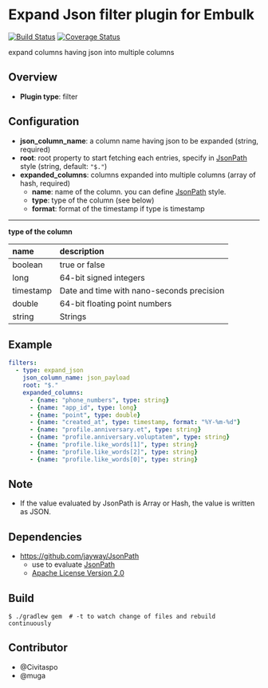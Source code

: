 # Expand Json filter plugin for Embulk

[![Build Status](https://travis-ci.org/civitaspo/embulk-filter-expand_json.svg)](https://travis-ci.org/civitaspo/embulk-filter-expand_json)
[![Coverage Status](https://coveralls.io/repos/civitaspo/embulk-filter-expand_json/badge.svg?branch=master&service=github)](https://coveralls.io/github/civitaspo/embulk-filter-expand_json?branch=master)

expand columns having json into multiple columns

## Overview

* **Plugin type**: filter

## Configuration

- **json_column_name**: a column name having json to be expanded (string, required)
- **root**: root property to start fetching each entries, specify in [JsonPath](http://goessner.net/articles/JsonPath/) style (string, default: `"$."`)
- **expanded_columns**: columns expanded into multiple columns (array of hash, required)
  - **name**: name of the column. you can define [JsonPath](http://goessner.net/articles/JsonPath/) style.
  - **type**: type of the column (see below)
  - **format**: format of the timestamp if type is timestamp

---
**type of the column**

|name|description|
|:---|:---|
|boolean|true or false|
|long|64-bit signed integers|
|timestamp|Date and time with nano-seconds precision|
|double|64-bit floating point numbers|
|string|Strings|


## Example

```yaml
filters:
  - type: expand_json
    json_column_name: json_payload
    root: "$."
    expanded_columns:
      - {name: "phone_numbers", type: string}
      - {name: "app_id", type: long}
      - {name: "point", type: double}
      - {name: "created_at", type: timestamp, format: "%Y-%m-%d"}
      - {name: "profile.anniversary.et", type: string}
      - {name: "profile.anniversary.voluptatem", type: string}
      - {name: "profile.like_words[1]", type: string}
      - {name: "profile.like_words[2]", type: string}
      - {name: "profile.like_words[0]", type: string}
```

## Note
- If the value evaluated by JsonPath is Array or Hash, the value is written as JSON.

## Dependencies
- https://github.com/jayway/JsonPath
  - use to evaluate [JsonPath](http://goessner.net/articles/JsonPath/)
  - [Apache License Version 2.0](https://github.com/jayway/JsonPath/blob/master/LICENSE)


## Build

```
$ ./gradlew gem  # -t to watch change of files and rebuild continuously
```

## Contributor
- @Civitaspo
- @muga
